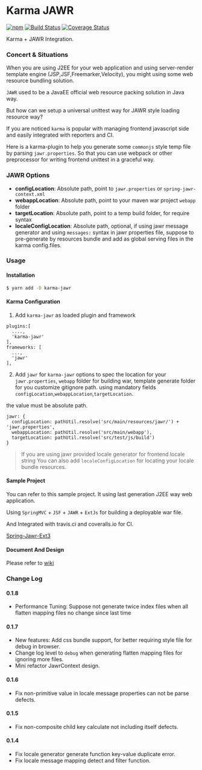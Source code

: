 # Karma JAWR

[![npm](https://img.shields.io/npm/v/karma-jawr.svg)](https://www.npmjs.com/package/karma-jawr)
[![Build Status](https://travis-ci.org/Aquariuslt/karma-jawr.svg?branch=master)](https://travis-ci.org/Aquariuslt/karma-jawr)
[![Coverage Status](https://coveralls.io/repos/github/Aquariuslt/karma-jawr/badge.svg?branch=master)](https://coveralls.io/github/Aquariuslt/karma-jawr?branch=master)


Karma + JAWR Integration.

### Concert & Situations

When you are using J2EE for your web application and using server-render template engine (JSP,JSF,Freemarker,Velocity), you might using some web resource bundling solution.

`JAWR` used to be a JavaEE official web resource packing solution in Java way.

But how can we setup a universal unittest way for JAWR style loading resource way?

If you are noticed `karma` is popular with managing frontend javascript side and easily integrated with reporters and CI.

Here is a karma-plugin to help you generate some `commonjs` style temp file by parsing `jawr.properties`.
So that you can use webpack or other preprocessor for writing frontend unittest in a graceful way.



### JAWR Options

- **configLocation**: Absolute path, point to `jawr.properties` or `spring-jawr-context.xml`
- **webappLocation**: Absolute path, point to your maven war project `webapp` folder
- **targetLocation**: Absolute path, point to a temp build folder, for require syntax
- **localeConfigLocation**: Absolute path, optional, if using jawr message generator and using `messages:` 
syntax in jawr properties file, suppose to pre-generate by resources bundle and add as global serving files in the karma config.files.


### Usage

#### Installation

```bash
$ yarn add -D karma-jawr
```


#### Karma Configuration
1. Add `karma-jawr` as loaded plugin and framework

```
plugins:[
  ....,
  'karma-jawr'
],
frameworks: [
  ...,
  'jawr'
],
```

2. Add `jawr` for `karma-jawr` options
to spec the location for your `jawr.properties`, `webapp` folder for building war, template generate folder for you customize gitignore path.
using mandatory fields `configLocation`,`webappLocation`,`targetLocation`.

the value must be absolute path.
```
jawr: {
  configLocation: pathUtil.resolve('src/main/resources/jawr/') + 'jawr.properties',
  webappLocation: pathUtil.resolve('src/main/webapp'),
  targetLocation: pathUtil.resolve('src/test/js/build')
}
```

> If you are using jawr provided locale generator for frontend locale string
> You can also add `localeConfigLocation` for locating your locale bundle resources.

#### Sample Project 

You can refer to this sample project.
It using last generation J2EE way web application.

Using `SpringMVC` + `JSF` + `JAWR` + `ExtJs` for building a deployable war file.

And Integrated with travis.ci and coveralls.io for CI.

[Spring-Jawr-Ext3](https://github.com/Aquariuslt/spring-jawr-ext)


#### Document And Design

Please refer to [wiki](https://github.com/Aquariuslt/karma-jawr/wiki)


### Change Log

#### 0.1.8
- Performance Tuning: Suppose not generate twice index files when all flatten mapping files no change since last time

#### 0.1.7
- New features: Add css bundle support, for better requiring style file for debug in browser.
- Change log level to `debug` when generating flatten mapping files for ignoring more files.
- Mini refactor JawrContext design.

#### 0.1.6
- Fix non-primitive value in locale message properties can not be parse defects.

#### 0.1.5
- Fix non-composite child key calculate not including itself defects.

#### 0.1.4

- Fix locale generator generate function key-value duplicate error.
- Fix locale message mapping detect and filter function.
